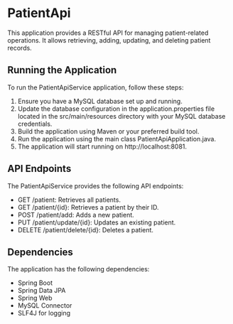 # PatientApi

This application provides a RESTful API for managing patient-related operations. 
It allows retrieving, adding, updating, and deleting patient records. 

## Running the Application

To run the PatientApiService application, follow these steps:

1. Ensure you have a MySQL database set up and running.
2. Update the database configuration in the application.properties file located in the src/main/resources directory with your MySQL database credentials.
3. Build the application using Maven or your preferred build tool.
4. Run the application using the main class PatientApiApplication.java.
5. The application will start running on http://localhost:8081.

## API Endpoints

The PatientApiService provides the following API endpoints:

- GET /patient: Retrieves all patients.
- GET /patient/{id}: Retrieves a patient by their ID.
- POST /patient/add: Adds a new patient.
- PUT /patient/update/{id}: Updates an existing patient.
- DELETE /patient/delete/{id}: Deletes a patient.

## Dependencies

The application has the following dependencies:

- Spring Boot
- Spring Data JPA
- Spring Web
- MySQL Connector
- SLF4J for logging